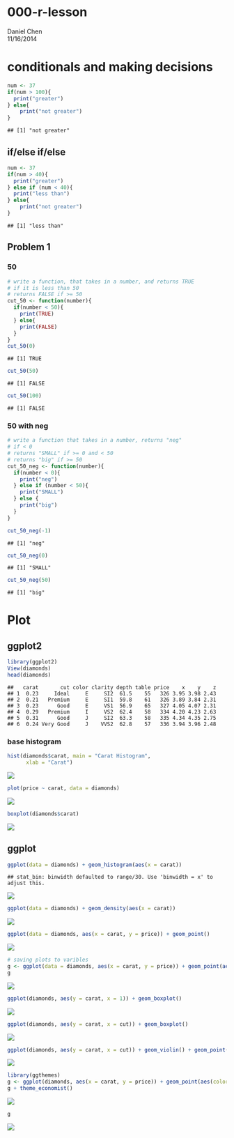 # 000-r-lesson
Daniel Chen  
11/16/2014  

# conditionals and making decisions

```r
num <- 37
if(num > 100){
  print("greater")
} else{
    print("not greater")
}
```

```
## [1] "not greater"
```

## if/else if/else

```r
num <- 37
if(num > 40){
  print("greater")
} else if (num < 40){
  print("less than")
} else{
    print("not greater")
}
```

```
## [1] "less than"
```

## Problem 1

### 50

```r
# write a function, that takes in a number, and returns TRUE
# if it is less than 50
# returns FALSE if >= 50
cut_50 <- function(number){
  if(number < 50){
    print(TRUE)
  } else{
    print(FALSE)
  }
}
cut_50(0)
```

```
## [1] TRUE
```

```r
cut_50(50)
```

```
## [1] FALSE
```

```r
cut_50(100)
```

```
## [1] FALSE
```

### 50 with neg

```r
# write a function that takes in a number, returns "neg"
# if < 0
# returns "SMALL" if >= 0 and < 50
# returns "big" if >= 50
cut_50_neg <- function(number){
  if(number < 0){
    print("neg")
  } else if (number < 50){
    print("SMALL")
  } else {
    print("big")
  }
}

cut_50_neg(-1)
```

```
## [1] "neg"
```

```r
cut_50_neg(0)
```

```
## [1] "SMALL"
```

```r
cut_50_neg(50)
```

```
## [1] "big"
```

# Plot
## ggplot2

```r
library(ggplot2)
View(diamonds)
head(diamonds)
```

```
##   carat       cut color clarity depth table price    x    y    z
## 1  0.23     Ideal     E     SI2  61.5    55   326 3.95 3.98 2.43
## 2  0.21   Premium     E     SI1  59.8    61   326 3.89 3.84 2.31
## 3  0.23      Good     E     VS1  56.9    65   327 4.05 4.07 2.31
## 4  0.29   Premium     I     VS2  62.4    58   334 4.20 4.23 2.63
## 5  0.31      Good     J     SI2  63.3    58   335 4.34 4.35 2.75
## 6  0.24 Very Good     J    VVS2  62.8    57   336 3.94 3.96 2.48
```

### base histogram

```r
hist(diamonds$carat, main = "Carat Histogram",
      xlab = "Carat")
```

![](000-r-lesson_files/figure-html/unnamed-chunk-6-1.png) 


```r
plot(price ~ carat, data = diamonds)
```

![](000-r-lesson_files/figure-html/unnamed-chunk-7-1.png) 


```r
boxplot(diamonds$carat)
```

![](000-r-lesson_files/figure-html/unnamed-chunk-8-1.png) 

## ggplot

```r
ggplot(data = diamonds) + geom_histogram(aes(x = carat))
```

```
## stat_bin: binwidth defaulted to range/30. Use 'binwidth = x' to adjust this.
```

![](000-r-lesson_files/figure-html/unnamed-chunk-9-1.png) 


```r
ggplot(data = diamonds) + geom_density(aes(x = carat))
```

![](000-r-lesson_files/figure-html/unnamed-chunk-10-1.png) 


```r
ggplot(data = diamonds, aes(x = carat, y = price)) + geom_point()
```

![](000-r-lesson_files/figure-html/unnamed-chunk-11-1.png) 



```r
# saving plots to varibles
g <- ggplot(data = diamonds, aes(x = carat, y = price)) + geom_point(aes(color = color))
g
```

![](000-r-lesson_files/figure-html/unnamed-chunk-12-1.png) 


```r
ggplot(diamonds, aes(y = carat, x = 1)) + geom_boxplot()
```

![](000-r-lesson_files/figure-html/unnamed-chunk-13-1.png) 


```r
ggplot(diamonds, aes(y = carat, x = cut)) + geom_boxplot()
```

![](000-r-lesson_files/figure-html/unnamed-chunk-14-1.png) 


```r
ggplot(diamonds, aes(y = carat, x = cut)) + geom_violin() + geom_point()
```

![](000-r-lesson_files/figure-html/unnamed-chunk-15-1.png) 


```r
library(ggthemes)
g <- ggplot(diamonds, aes(x = carat, y = price)) + geom_point(aes(color = color))
g + theme_economist()
```

![](000-r-lesson_files/figure-html/unnamed-chunk-16-1.png) 

```r
g
```

![](000-r-lesson_files/figure-html/unnamed-chunk-16-2.png) 

